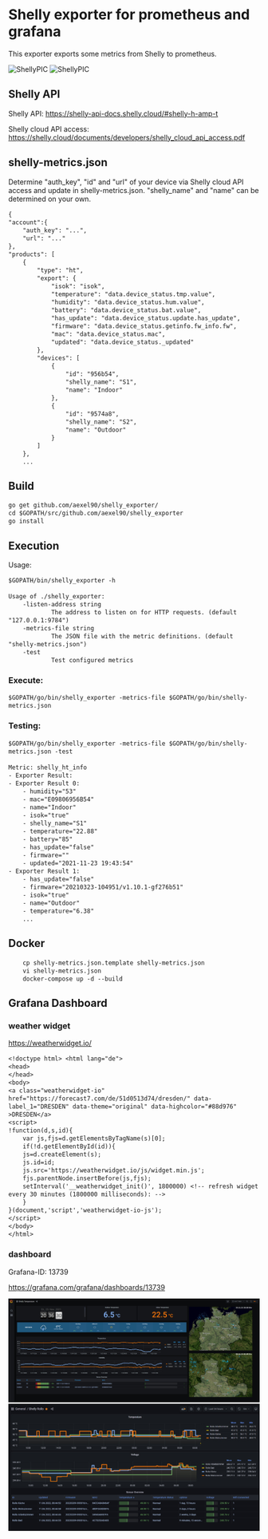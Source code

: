 # Shelly exporter for prometheus and grafana

This exporter exports some metrics from Shelly to prometheus.

![ShellyPIC](https://shelly.cloud/wp-content/uploads/2020/06/Shelly_HT.png)
![ShellyPIC](https://shelly.cloud/wp-content/uploads/2020/06/Shelly_2.5.png)

## Shelly API

Shelly API: https://shelly-api-docs.shelly.cloud/#shelly-h-amp-t

Shelly cloud API access: https://shelly.cloud/documents/developers/shelly_cloud_api_access.pdf

## shelly-metrics.json

Determine "auth_key", "id" and "url" of your device via Shelly cloud API access and update in shelly-metrics.json.
"shelly_name" and "name" can be determined on your own.

    {
    "account":{
        "auth_key": "...",
        "url": "..."
    },
    "products": [
        {
            "type": "ht",
            "export": {
                "isok": "isok",
                "temperature": "data.device_status.tmp.value",
                "humidity": "data.device_status.hum.value",
                "battery": "data.device_status.bat.value",
                "has_update": "data.device_status.update.has_update",
                "firmware": "data.device_status.getinfo.fw_info.fw",
                "mac": "data.device_status.mac",
                "updated": "data.device_status._updated"
            },
            "devices": [
                {
                    "id": "956b54",                  
                    "shelly_name": "S1",
                    "name": "Indoor"
                },
                {
                    "id": "9574a8",                   
                    "shelly_name": "S2",
                    "name": "Outdoor"
                }
            ]
        },
        ...

## Build

    go get github.com/aexel90/shelly_exporter/
    cd $GOPATH/src/github.com/aexel90/shelly_exporter
    go install

## Execution

Usage:

    $GOPATH/bin/shelly_exporter -h

    Usage of ./shelly_exporter:
        -listen-address string
                The address to listen on for HTTP requests. (default "127.0.0.1:9784")
        -metrics-file string
                The JSON file with the metric definitions. (default "shelly-metrics.json")
        -test
                Test configured metrics

### Execute:

    $GOPATH/go/bin/shelly_exporter -metrics-file $GOPATH/go/bin/shelly-metrics.json

### Testing:

    $GOPATH/go/bin/shelly_exporter -metrics-file $GOPATH/go/bin/shelly-metrics.json -test

    Metric: shelly_ht_info
    - Exporter Result:
    - Exporter Result 0:
        - humidity="53"
        - mac="E09806956B54"
        - name="Indoor"
        - isok="true"
        - shelly_name="S1"
        - temperature="22.88"
        - battery="85"
        - has_update="false"
        - firmware=""
        - updated="2021-11-23 19:43:54"
    - Exporter Result 1:
        - has_update="false"
        - firmware="20210323-104951/v1.10.1-gf276b51"
        - isok="true"
        - name="Outdoor"
        - temperature="6.38"
        ...

## Docker

        cp shelly-metrics.json.template shelly-metrics.json
        vi shelly-metrics.json
        docker-compose up -d --build

## Grafana Dashboard

### weather widget

https://weatherwidget.io/

    <!doctype html> <html lang="de">
    <head>
    </head>
    <body>
    <a class="weatherwidget-io" href="https://forecast7.com/de/51d0513d74/dresden/" data-label_1="DRESDEN" data-theme="original" data-highcolor="#88d976" >DRESDEN</a>
    <script>
    !function(d,s,id){
        var js,fjs=d.getElementsByTagName(s)[0];
        if(!d.getElementById(id)){
        js=d.createElement(s);
        js.id=id;
        js.src='https://weatherwidget.io/js/widget.min.js';
        fjs.parentNode.insertBefore(js,fjs);
        setInterval('__weatherwidget_init()', 1800000) <!-- refresh widget every 30 minutes (1800000 milliseconds): -->
        }
    }(document,'script','weatherwidget-io-js');
    </script>
    </body>
    </html>

### dashboard

Grafana-ID: 13739

https://grafana.com/grafana/dashboards/13739

![Grafana](https://raw.githubusercontent.com/aexel90/shelly_exporter/main/grafana/screenshot.jpg)
![Grafana Rollo](https://raw.githubusercontent.com/aexel90/shelly_exporter/main/grafana/screenshot_rollo.jpg)